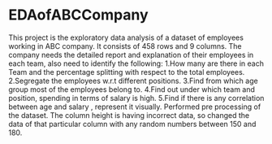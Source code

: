 # EDAofABCCompany
This project is the exploratory data analysis of a dataset of employees working in ABC company.
It consists of 458 rows and 9 columns.
The company needs the detailed report and explanation of their employees in each team, also need to identify the following:
1.How many are there in each Team and the percentage splitting with respect to the total employees.
2.Segregate the employees w.r.t different positions.
3.Find from which age group most of the employees belong to.
4.Find out under which team and position, spending in terms of salary is high.
5.Find if there is any correlation between age and salary , represent it visually.
Performed pre processing of the dataset. The column height is having incorrect data, so changed the data of that particular column with any random numbers between 150 and 180.
